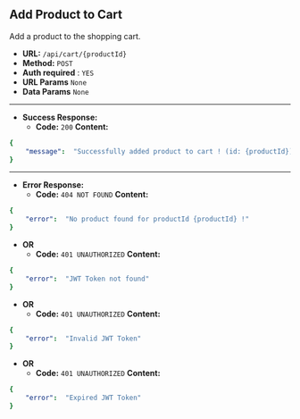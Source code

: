 ﻿**Add Product to Cart**
----
  Add a product to the shopping cart.
* **URL:**  `/api/cart/{productId}`
* **Method:** `POST`
* **Auth required** : `YES`
* **URL Params** `None`
* **Data Params** `None`
---
* **Success Response:**
  * **Code:** `200`
    **Content:**
```yaml
{
    "message":  "Successfully added product to cart ! (id: {productId})"
}
```
---
* **Error Response:**
   * **Code:** `404 NOT FOUND`
    **Content:**
```yaml
{
    "error":  "No product found for productId {productId} !"
}
```
* **OR**
   * **Code:** `401 UNAUTHORIZED`
    **Content:**
```yaml
{
    "error":  "JWT Token not found"
}
```
* **OR**
  * **Code:** `401 UNAUTHORIZED`
    **Content:**
```yaml
{
    "error":  "Invalid JWT Token"
}
```
* **OR**
  * **Code:** `401 UNAUTHORIZED`
    **Content:**
```yaml
{
    "error":  "Expired JWT Token"
}
```
